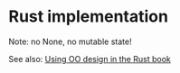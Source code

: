 # Rust implementation

Note: no None, no mutable state!

See also: [Using OO design in the Rust book]( https://doc.rust-lang.org/book/ch17-03-oo-design-patterns.html)
